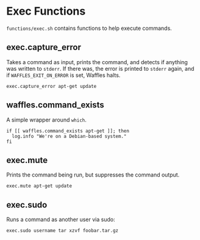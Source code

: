 # Exec Functions

`functions/exec.sh` contains functions to help execute commands.

## exec.capture_error

Takes a command as input, prints the command, and detects if anything was written to `stderr`. If there was, the error is printed to `stderr` again, and if `WAFFLES_EXIT_ON_ERROR` is set, Waffles halts.

```shell
exec.capture_error apt-get update
```

## waffles.command_exists

A simple wrapper around `which`.

```shell
if [[ waffles.command_exists apt-get ]]; then
  log.info "We're on a Debian-based system."
fi
```

## exec.mute

Prints the command being run, but suppresses the command output.

```shell
exec.mute apt-get update
```

## exec.sudo

Runs a command as another user via sudo:

```shell
exec.sudo username tar xzvf foobar.tar.gz
```

